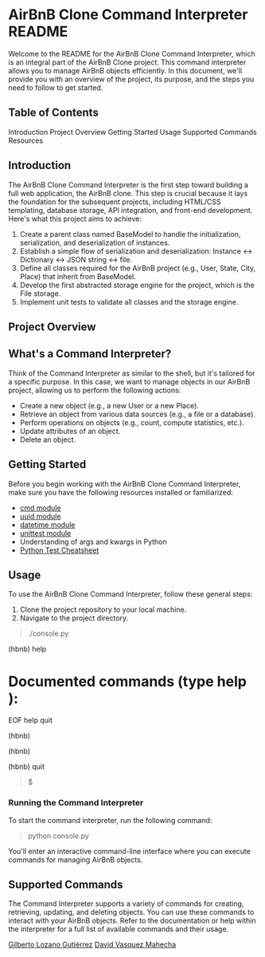 # AirBnB Clone Command Interpreter README
Welcome to the README for the AirBnB Clone Command Interpreter, which is an integral part of the AirBnB Clone project. This command interpreter allows you to manage AirBnB objects efficiently. In this document, we'll provide you with an overview of the project, its purpose, and the steps you need to follow to get started.

## Table of Contents
Introduction
Project Overview
Getting Started
Usage
Supported Commands
Resources

## Introduction
The AirBnB Clone Command Interpreter is the first step toward building a full web application, the AirBnB clone. This step is crucial because it lays the foundation for the subsequent projects, including HTML/CSS templating, database storage, API integration, and front-end development. Here's what this project aims to achieve:

1. Create a parent class named BaseModel to handle the initialization, serialization, and deserialization of instances.
2. Establish a simple flow of serialization and deserialization: Instance <-> Dictionary <-> JSON string <-> file.
3. Define all classes required for the AirBnB project (e.g., User, State, City, Place) that inherit from BaseModel.
4. Develop the first abstracted storage engine for the project, which is the File storage.
5. Implement unit tests to validate all classes and the storage engine.

## Project Overview
## What's a Command Interpreter?
Think of the Command Interpreter as similar to the shell, but it's tailored for a specific purpose. In this case, we want to manage objects in our AirBnB project, allowing us to perform the following actions:

- Create a new object (e.g., a new User or a new Place).
- Retrieve an object from various data sources (e.g., a file or a database).
- Perform operations on objects (e.g., count, compute statistics, etc.).
- Update attributes of an object.
- Delete an object.

## Getting Started
Before you begin working with the AirBnB Clone Command Interpreter, make sure you have the following resources installed or familiarized:

- [cmd module](https://docs.python.org/3/library/cmd.html)
- [uuid module](https://docs.python.org/3/library/uuid.html)
- [datetime module](https://docs.python.org/3/library/datetime.html)
- [unittest module](https://docs.python.org/3/library/unittest.html)
- Understanding of args and kwargs in Python
- [Python Test Cheatsheet](https://realpython.com/python-testing/)
  
## Usage
To use the AirBnB Clone Command Interpreter, follow these general steps:

1. Clone the project repository to your local machine.
2. Navigate to the project directory.

>./console.py

(hbnb) help

Documented commands (type help <topic>):
======================================== 
EOF  help  quit

(hbnb)

(hbnb)

(hbnb) quit

>$

### Running the Command Interpreter
To start the command interpreter, run the following command:

> python console.py

You'll enter an interactive command-line interface where you can execute commands for managing AirBnB objects.

## Supported Commands
The Command Interpreter supports a variety of commands for creating, retrieving, updating, and deleting objects. You can use these commands to interact with your AirBnB objects. Refer to the documentation or help within the interpreter for a full list of available commands and their usage.



[Gilberto Lozano Gutiérrez](AUTHORS#nombre-del-autor-1)
[David Vasquez Mahecha](AUTHORS#nombre-del-autor-2)
